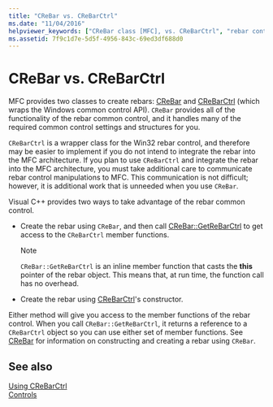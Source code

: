 ```yaml
---
title: "CReBar vs. CReBarCtrl"
ms.date: "11/04/2016"
helpviewer_keywords: ["CReBar class [MFC], vs. CReBarCtrl", "rebar controls [MFC], CReBarCtrl class [MFC]", "GetReBarCtrl class [MFC]"]
ms.assetid: 7f9c1d7e-5d5f-4956-843c-69ed3df688d0
---
```

# CReBar vs. CReBarCtrl

MFC provides two classes to create rebars: [CReBar](../mfc/reference/crebar-class.md) and [CReBarCtrl](../mfc/reference/crebarctrl-class.md) (which wraps the Windows common control API). `CReBar` provides all of the functionality of the rebar common control, and it handles many of the required common control settings and structures for you.

`CReBarCtrl` is a wrapper class for the Win32 rebar control, and therefore may be easier to implement if you do not intend to integrate the rebar into the MFC architecture. If you plan to use `CReBarCtrl` and integrate the rebar into the MFC architecture, you must take additional care to communicate rebar control manipulations to MFC. This communication is not difficult; however, it is additional work that is unneeded when you use `CReBar`.

Visual C++ provides two ways to take advantage of the rebar common control.

- Create the rebar using `CReBar`, and then call [CReBar::GetReBarCtrl](../mfc/reference/crebar-class.md#getrebarctrl) to get access to the `CReBarCtrl` member functions.

    > [!NOTE]
    >  `CReBar::GetReBarCtrl` is an inline member function that casts the **this** pointer of the rebar object. This means that, at run time, the function call has no overhead.

- Create the rebar using [CReBarCtrl](../mfc/reference/crebarctrl-class.md)'s constructor.

Either method will give you access to the member functions of the rebar control. When you call `CReBar::GetReBarCtrl`, it returns a reference to a `CReBarCtrl` object so you can use either set of member functions. See [CReBar](../mfc/reference/crebar-class.md) for information on constructing and creating a rebar using `CReBar`.

## See also

[Using CReBarCtrl](../mfc/using-crebarctrl.md)<br/>
[Controls](../mfc/controls-mfc.md)
